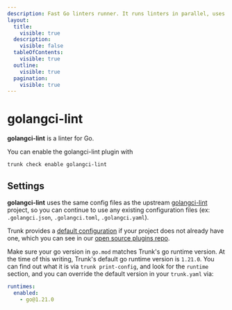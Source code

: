 ```yaml
---
description: Fast Go linters runner. It runs linters in parallel, uses caching, supports yaml config, has integrations with all major IDE and has dozens of linters included.
layout:
  title:
    visible: true
  description:
    visible: false
  tableOfContents:
    visible: true
  outline:
    visible: true
  pagination:
    visible: true
---
```


# golangci-lint

**golangci-lint** is a linter for Go.

You can enable the golangci-lint plugin with

```shell
trunk check enable golangci-lint
```

## Settings


**golangci-lint** uses the same config files as the
upstream [golangci-lint](https://github.com/golangci/golangci-lint) project, so you can continue to use any
existing configuration files (ex: `.golangci.json`, `.golangci.toml`, `.golangci.yaml`).
    

Trunk provides a [default configuration](https://github.com/trunk-io/plugins/tree/main/linters/golangci-lint) if your project does not already have one,
which you can see in our [open source plugins repo](https://github.com/trunk-io/plugins/tree/main).

Make sure your go version in `go.mod` matches Trunk's go runtime version. At the time of this writing, Trunk's default go runtime version is `1.21.0`. You can find out what it is via `trunk print-config`, and look for the `runtime` section, and you can override the default version in your `trunk.yaml` via:

```yaml
runtimes:
  enabled:
    - go@1.21.0
```


